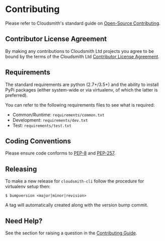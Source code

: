 # Contributing

Please refer to Cloudsmith's standard guide on [Open-Source Contributing](https://help.cloudsmith.io/docs/contributing).


## Contributor License Agreement

By making any contributions to Cloudsmith Ltd projects you agree to be bound by the terms of the Cloudsmith Ltd [Contributor License Agreement](https://help.cloudsmith.io/docs/contributor-license-agreement).


## Requirements

The standard requirements are python (2.7+/3.5+) and the ability to install PyPi packages (either system-wide or via virtualenv, of which the latter is preferred).

You can refer to the following requirements files to see what is required:

- Common/Runtime: `requirements/common.txt`
- Development: `requirements/dev.txt`
- Test: `requirements/test.txt`


## Coding Conventions

Please ensure code conforms to [PEP-8](https://www.python.org/dev/peps/pep-0008/) and [PEP-257](https://www.python.org/dev/peps/pep-0257/).


## Releasing

To make a new release for `cloudsmith-cli` follow the procedure for virtualenv setup then:

```
$ bumpversion <major|minor|revision>
```

A tag will automatically created along with the version bump commit.


## Need Help?

See the section for raising a question in the [Contributing Guide](https://help.cloudsmith.io/docs/contributing).
